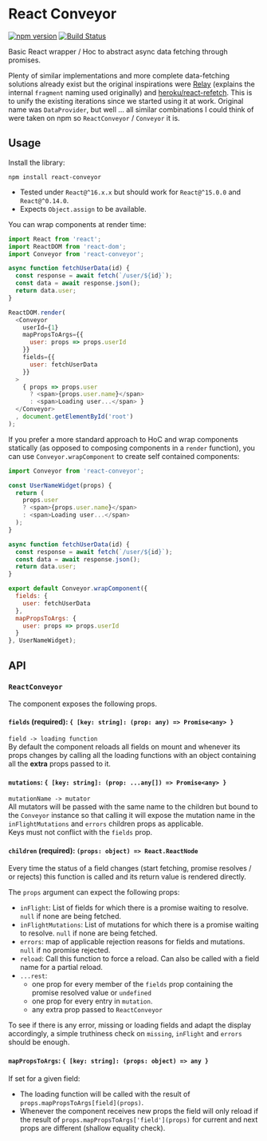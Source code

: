 React Conveyor
==============

[![npm version](https://img.shields.io/npm/v/react-conveyor.svg?style=flat)](https://www.npmjs.com/package/react-conveyor) [![Build Status](https://travis-ci.org/lirsacc/react-conveyor.svg?branch=master)](https://travis-ci.org/lirsacc/react-conveyor)

Basic React wrapper / Hoc to abstract async data fetching through promises.

Plenty of similar implementations and more complete data-fetching solutions already exist but the original inspirations were [Relay](https://facebook.github.io/relay/) (explains the internal `fragment` naming used originally) and [heroku/react-refetch](https://github.com/heroku/react-refetch). This is to unify the existing iterations since we started using it at work. Original name was `DataProvider`, but well ... all similar combinations I could think of were taken on npm so `ReactConveyor` / `Conveyor` it is.

Usage
-----

Install the library:

    npm install react-conveyor


- Tested under `React@^16.x.x` but should work for `React@^15.0.0` and `React@^0.14.0`.
- Expects `Object.assign` to be available.

You can wrap components at render time:

```.js
import React from 'react';
import ReactDOM from 'react-dom';
import Conveyor from 'react-conveyor';

async function fetchUserData(id) {
  const response = await fetch(`/user/${id}`);
  const data = await response.json();
  return data.user;
}

ReactDOM.render(
  <Conveyor
    userId={1}
    mapPropsToArgs={{
      user: props => props.userId
    }}
    fields={{
      user: fetchUserData
    }}
  >
    { props => props.user
      ? <span>{props.user.name}</span>
      : <span>Loading user...</span> }
  </Conveyor>
  , document.getElementById('root')
);
```

If you prefer a more standard approach to HoC and wrap components statically (as opposed to composing components in a `render` function), you can use `Conveyor.wrapComponent` to create self contained components:

```.js
import Conveyor from 'react-conveyor';

const UserNameWidget(props) {
  return (
    props.user
    ? <span>{props.user.name}</span>
    : <span>Loading user...</span>
  );
}

async function fetchUserData(id) {
  const response = await fetch(`/user/${id}`);
  const data = await response.json();
  return data.user;
}

export default Conveyor.wrapComponent({
  fields: {
    user: fetchUserData
  },
  mapPropsToArgs: {
    user: props => props.userId
  }
}, UserNameWidget);
```

API
---

### `ReactConveyor`

The component exposes the following props.

#### `fields` (required): `{ [key: string]: (prop: any) => Promise<any> }`

`field -> loading function`  
By default the component reloads all fields on mount and whenever its props changes by calling all the loading functions with an object containing all the **extra** props passed to it.

#### `mutations`: `{ [key: string]: (prop: ...any[]) => Promise<any> }`

`mutationName -> mutator`  
All mutators will be passed with the same name to the children but bound to the `Conveyor` instance so that calling it will expose the mutation name in the `inFlightMutations` and `errors` children props as applicable.  
Keys must not conflict with the `fields` prop.


#### `children` (required): `(props: object) => React.ReactNode`

Every time the status of a field changes (start fetching, promise resolves / or rejects) this function is called and its return value is rendered directly.

The `props` argument can expect the following props:

- `inFlight`: List of fields for which there is a promise waiting to resolve. `null` if none are being fetched.
- `inFlightMutations`: List of mutations for which there is a promise waiting to resolve. `null` if none are being fetched.
- `errors`: map of applicable rejection reasons for fields and mutations. `null` if no promise rejected.
- `reload`: Call this function to force a reload. Can also be called with a field name for a partial reload.
- `...rest`:
  - one prop for every member of the `fields` prop containing the promise resolved value or `undefined`
  - one prop for every entry in `mutation`.
  - any extra prop passed to `ReactConveyor`

To see if there is any error, missing or loading fields and adapt the display accordingly, a simple truthiness check on `missing`, `inFlight` and `errors` should be enough.

#### `mapPropsToArgs`: `{ [key: string]: (props: object) => any }`

If set for a given field:

- The loading function will be called with the result of `props.mapPropsToArgs[field](props)`.
- Whenever the component receives new props the field will only reload if the result of `props.mapPropsToArgs['field'](props)` for current and next props are different (shallow equality check).
